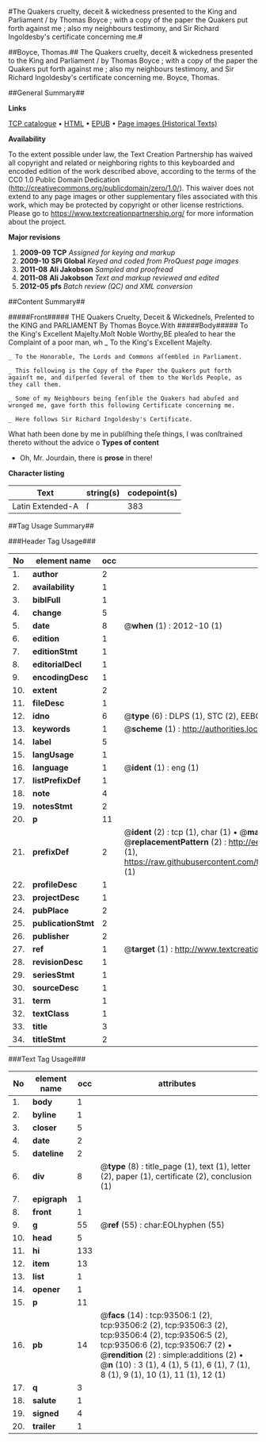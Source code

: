 #The Quakers cruelty, deceit & wickedness presented to the King and Parliament / by Thomas Boyce ; with a copy of the paper the Quakers put forth against me ; also my neighbours testimony, and Sir Richard Ingoldesby's certificate concerning me.#

##Boyce, Thomas.##
The Quakers cruelty, deceit & wickedness presented to the King and Parliament / by Thomas Boyce ; with a copy of the paper the Quakers put forth against me ; also my neighbours testimony, and Sir Richard Ingoldesby's certificate concerning me.
Boyce, Thomas.

##General Summary##

**Links**

[TCP catalogue](http://www.ota.ox.ac.uk/tcp/)  • 
[HTML](http://tei.it.ox.ac.uk/tcp/Texts-HTML/free/A28/A28923.html)  • 
[EPUB](http://tei.it.ox.ac.uk/tcp/Texts-EPUB/free/A28/A28923.epub) • 
[Page images (Historical Texts)](https://historicaltexts.jisc.ac.uk/eebo-12761543e)

**Availability**

To the extent possible under law, the Text Creation Partnership has waived all copyright and related or neighboring rights to this keyboarded and encoded edition of the work described above, according to the terms of the CC0 1.0 Public Domain Dedication (http://creativecommons.org/publicdomain/zero/1.0/). This waiver does not extend to any page images or other supplementary files associated with this work, which may be protected by copyright or other license restrictions. Please go to https://www.textcreationpartnership.org/ for more information about the project.

**Major revisions**

1. __2009-09__ __TCP__ *Assigned for keying and markup*
1. __2009-10__ __SPi Global__ *Keyed and coded from ProQuest page images*
1. __2011-08__ __Ali Jakobson__ *Sampled and proofread*
1. __2011-08__ __Ali Jakobson__ *Text and markup reviewed and edited*
1. __2012-05__ __pfs__ *Batch review (QC) and XML conversion*

##Content Summary##

#####Front#####
THE Quakers Cruelty, Deceit & Wickedneſs, Preſented to the KING and PARLIAMENT By Thomas Boyce.With 
#####Body#####
To the King's Excellent Majeſty.Moſt Noble Worthy,BE pleaſed to hear the Complaint of a poor man, wh
    _ To the King's Excellent Majeſty.

    _ To the Honorable, The Lords and Commons aſſembled in Parliament.

    _ This following is the Copy of the Paper the Quakers put forth againſt me, and diſperſed ſeveral of them to the Worlds People, as they call them.

    _ Some of my Neighbours being ſenſible the Quakers had abuſed and wronged me, gave forth this following Certificate concerning me.

    _ Here follows Sir Richard Ingoldesby's Certificate.
What hath been done by me in publiſhing theſe things, I was conſtrained thereto without the advice o
**Types of content**

  * Oh, Mr. Jourdain, there is **prose** in there!

**Character listing**


|Text|string(s)|codepoint(s)|
|---|---|---|
|Latin Extended-A|ſ|383|

##Tag Usage Summary##

###Header Tag Usage###

|No|element name|occ|attributes|
|---|---|---|---|
|1.|__author__|2||
|2.|__availability__|1||
|3.|__biblFull__|1||
|4.|__change__|5||
|5.|__date__|8| @__when__ (1) : 2012-10 (1)|
|6.|__edition__|1||
|7.|__editionStmt__|1||
|8.|__editorialDecl__|1||
|9.|__encodingDesc__|1||
|10.|__extent__|2||
|11.|__fileDesc__|1||
|12.|__idno__|6| @__type__ (6) : DLPS (1), STC (2), EEBO-CITATION (1), OCLC (1), VID (1)|
|13.|__keywords__|1| @__scheme__ (1) : http://authorities.loc.gov/ (1)|
|14.|__label__|5||
|15.|__langUsage__|1||
|16.|__language__|1| @__ident__ (1) : eng (1)|
|17.|__listPrefixDef__|1||
|18.|__note__|4||
|19.|__notesStmt__|2||
|20.|__p__|11||
|21.|__prefixDef__|2| @__ident__ (2) : tcp (1), char (1)  •  @__matchPattern__ (2) : ([0-9\-]+):([0-9IVX]+) (1), (.+) (1)  •  @__replacementPattern__ (2) : http://eebo.chadwyck.com/downloadtiff?vid=$1&page=$2 (1), https://raw.githubusercontent.com/textcreationpartnership/Texts/master/tcpchars.xml#$1 (1)|
|22.|__profileDesc__|1||
|23.|__projectDesc__|1||
|24.|__pubPlace__|2||
|25.|__publicationStmt__|2||
|26.|__publisher__|2||
|27.|__ref__|1| @__target__ (1) : http://www.textcreationpartnership.org/docs/. (1)|
|28.|__revisionDesc__|1||
|29.|__seriesStmt__|1||
|30.|__sourceDesc__|1||
|31.|__term__|1||
|32.|__textClass__|1||
|33.|__title__|3||
|34.|__titleStmt__|2||


###Text Tag Usage###

|No|element name|occ|attributes|
|---|---|---|---|
|1.|__body__|1||
|2.|__byline__|1||
|3.|__closer__|5||
|4.|__date__|2||
|5.|__dateline__|2||
|6.|__div__|8| @__type__ (8) : title_page (1), text (1), letter (2), paper (1), certificate (2), conclusion (1)|
|7.|__epigraph__|1||
|8.|__front__|1||
|9.|__g__|55| @__ref__ (55) : char:EOLhyphen (55)|
|10.|__head__|5||
|11.|__hi__|133||
|12.|__item__|13||
|13.|__list__|1||
|14.|__opener__|1||
|15.|__p__|11||
|16.|__pb__|14| @__facs__ (14) : tcp:93506:1 (2), tcp:93506:2 (2), tcp:93506:3 (2), tcp:93506:4 (2), tcp:93506:5 (2), tcp:93506:6 (2), tcp:93506:7 (2)  •  @__rendition__ (2) : simple:additions (2)  •  @__n__ (10) : 3 (1), 4 (1), 5 (1), 6 (1), 7 (1), 8 (1), 9 (1), 10 (1), 11 (1), 12 (1)|
|17.|__q__|3||
|18.|__salute__|1||
|19.|__signed__|4||
|20.|__trailer__|1||
